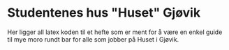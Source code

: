 # Studentenes hus "Huset" Gjøvik
Her ligger all latex koden til et hefte som er ment for å være 
en enkel guide til mye moro rundt bar for alle som jobber på Huset i Gjøvik.
